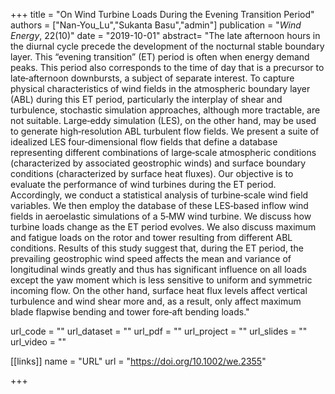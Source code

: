 +++
title = "On Wind Turbine Loads During the Evening Transition Period"
authors = ["Nan-You_Lu","Sukanta Basu","admin"]
publication = "*Wind Energy*, 22(10)"
date = "2019-10-01"
abstract= "The late afternoon hours in the diurnal cycle precede the development of the nocturnal stable boundary layer. This “evening transition” (ET) period is often when energy demand peaks. This period also corresponds to the time of day that is a precursor to late‐afternoon downbursts, a subject of separate interest. To capture physical characteristics of wind fields in the atmospheric boundary layer (ABL) during this ET period, particularly the interplay of shear and turbulence, stochastic simulation approaches, although more tractable, are not suitable. Large‐eddy simulation (LES), on the other hand, may be used to generate high‐resolution ABL turbulent flow fields. We present a suite of idealized LES four‐dimensional flow fields that define a database representing different combinations of large‐scale atmospheric conditions (characterized by associated geostrophic winds) and surface boundary conditions (characterized by surface heat fluxes). Our objective is to evaluate the performance of wind turbines during the ET period. Accordingly, we conduct a statistical analysis of turbine‐scale wind field variables. We then employ the database of these LES‐based inflow wind fields in aeroelastic simulations of a 5‐MW wind turbine. We discuss how turbine loads change as the ET period evolves. We also discuss maximum and fatigue loads on the rotor and tower resulting from different ABL conditions. Results of this study suggest that, during the ET period, the prevailing geostrophic wind speed affects the mean and variance of longitudinal winds greatly and thus has significant influence on all loads except the yaw moment which is less sensitive to uniform and symmetric incoming flow. On the other hand, surface heat flux levels affect vertical turbulence and wind shear more and, as a result, only affect maximum blade flapwise bending and tower fore‐aft bending loads."

url_code = ""
url_dataset = ""
url_pdf = ""
url_project = ""
url_slides = ""
url_video = ""

[[links]]
    name = "URL"
    url = "https://doi.org/10.1002/we.2355"

+++
